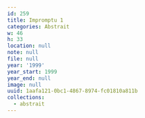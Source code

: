 ```yaml
---
id: 259
title: Impromptu 1
categories: Abstrait
w: 46
h: 33
location: null
note: null
file: null
year: '1999'
year_start: 1999
year_end: null
image: null
uuid: 1aafa121-0bc1-4867-8974-fc01810a811b
collections:
  - abstrait
---
```


